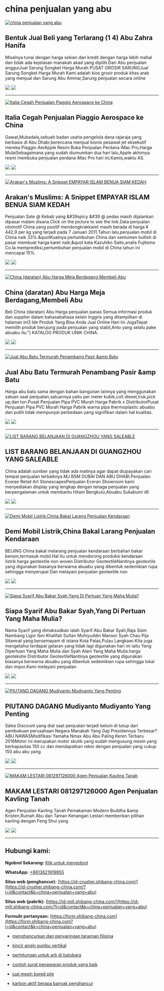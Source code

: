 # china penjualan yang abu

<a href="https://swt.shibang-china.com/?l=id&img&k=china+penjualan+yang+abu" target="_blank">![china penjualan yang abu](http://static.shibang-china.com/all-800x300/281.jpg)</a>

## Bentuk Jual Beli yang Terlarang (1 4) Abu Zahra Hanifa
Misalnya tunai dengan harga sekian dan kredit dengan harga lebih mahal dan tidak ada kejelasan manakah akad yang dipilih.Dari Abu penjualan anggurJual Sarung Songket Harga Murah PUSAT GROSIR SARUNGJual Sarung Songket Harga Murah Kami adalah kios grosir produk khas arab yang menjual dan Sarung Abu Ammar,Sarung penjualan secara online


<a href="https://whatsapp.shibangsoft.com/WhatsApp.php" target="_blank" title="WhatsApp">![](http://static.shibang-china.com/icon/whatsapp.png)</a> <a href="https://swt.shibang-china.com/?l=id&icon&k=china+penjualan+yang+abu" target="_blank">![](http://static.shibang-china.com/icon/chat-id.png)</a>

---

<a href="https://swt.shibang-china.com/?l=id&img&k=china+penjualan+yang+abu" target="_blank">![Italia Cegah Penjualan Piaggio Aerospace ke China](http://static.shibang-china.com/all-800x300/458.jpg)</a>

## Italia Cegah Penjualan Piaggio Aerospace ke China
Gawat,Mubadala,sebuah badan usaha pengelola dana rajaraja yang berbasis di Abu Dhabi,berencana menjual bisnis pesawat jet eksekutif mereka.Piaggio AerApple Resmi Buka Penjualan Perdana iMac Pro,Harga MulaiSebagaimana yang sudah diumumkan dua hari lalu,Apple akhirnya resmi membuka penjualan perdana iMac Pro hari ini,Kamis,waktu AS.


<a href="https://whatsapp.shibangsoft.com/WhatsApp.php" target="_blank" title="WhatsApp">![](http://static.shibang-china.com/icon/whatsapp.png)</a> <a href="https://swt.shibang-china.com/?l=id&icon&k=china+penjualan+yang+abu" target="_blank">![](http://static.shibang-china.com/icon/chat-id.png)</a>

---

<a href="https://swt.shibang-china.com/?l=id&img&k=china+penjualan+yang+abu" target="_blank">![Arakan's Muslims: A Snippet EMPAYAR ISLAM BENUA SIAM KEDAH](http://static.shibang-china.com/all-800x300/1263.jpg)</a>

## Arakan's Muslims: A Snippet EMPAYAR ISLAM BENUA SIAM KEDAH
Penjualan Sate @ Kebab yang &#39spicy &#39 @ pedas masih dijalankan dipasar malam disana.Click on the picture to see the link.Data penjualan otomotif China yang positif mendongkrakkaret masih berada di harga ¥ 442,9 per kg yang terjadi pada 7 Januari 2011.Tahun lalu,penjualan mobil di China naik 33%.&quotKuatnya pertumbuhan China dan sentumen bullish di pasar membuat harga karet naik,&quot kata Kazuhiko Saito,analis Fujitomo Co.Ia memprediksi,pertumbuhan penjualan mobil di China tahun ini mencapai 15%.


<a href="https://whatsapp.shibangsoft.com/WhatsApp.php" target="_blank" title="WhatsApp">![](http://static.shibang-china.com/icon/whatsapp.png)</a> <a href="https://swt.shibang-china.com/?l=id&icon&k=china+penjualan+yang+abu" target="_blank">![](http://static.shibang-china.com/icon/chat-id.png)</a>

---

<a href="https://swt.shibang-china.com/?l=id&img&k=china+penjualan+yang+abu" target="_blank">![China (daratan) Abu Harga Meja Berdagang,Membeli Abu](http://static.shibang-china.com/all-800x300/195.jpg)</a>

## China (daratan) Abu Harga Meja Berdagang,Membeli Abu
Beli China (daratan) Abu Harga penjualan panas Semua informasi produk dan supplier dalam bahasabahasa selain Inggris yang ditampilkan di halaman ini3 Ide Produk Yang Bisa Anda Jual Online Hari Ini JugaTepat memilih produk berujung pada penjualan yang stabil,Anto yang selalu pake abuabu itu.") KATALOG PRODUK UNIK CHINA.


<a href="https://whatsapp.shibangsoft.com/WhatsApp.php" target="_blank" title="WhatsApp">![](http://static.shibang-china.com/icon/whatsapp.png)</a> <a href="https://swt.shibang-china.com/?l=id&icon&k=china+penjualan+yang+abu" target="_blank">![](http://static.shibang-china.com/icon/chat-id.png)</a>

---

<a href="https://swt.shibang-china.com/?l=id&img&k=china+penjualan+yang+abu" target="_blank">![Jual Abu Batu Termurah Penambang Pasir &amp Batu](http://static.shibang-china.com/all-800x300/273.jpg)</a>

## Jual Abu Batu Termurah Penambang Pasir &amp Batu
Harga abu batu sama dengan bahan bangunan lainnya yang menggunakan satuan saat penjualan,satuannya yaitu per meter kubik,colt diesel,truk,pick up,dan ton.Pusat Penjualan Pipa PVC Murah Harga Pabrik « DistributorPusat Penjualan Pipa PVC Murah Harga Pabrik warna pipa thermoplastic abuabu dan putih tidak mempunyai perbedaan yang signifikan dalam hal kualitas.


<a href="https://whatsapp.shibangsoft.com/WhatsApp.php" target="_blank" title="WhatsApp">![](http://static.shibang-china.com/icon/whatsapp.png)</a> <a href="https://swt.shibang-china.com/?l=id&icon&k=china+penjualan+yang+abu" target="_blank">![](http://static.shibang-china.com/icon/chat-id.png)</a>

---

<a href="https://swt.shibang-china.com/?l=id&img&k=china+penjualan+yang+abu" target="_blank">![LIST BARANG BELANJAAN DI GUANGZHOU YANG SALEABLE](http://static.shibang-china.com/all-800x300/1147.jpg)</a>

## LIST BARANG BELANJAAN DI GUANGZHOU YANG SALEABLE
China adalah sumber yang tidak ada matinya agar dapat diupayakan cari tempat penjualan terbaiknya.MJ BSM DUBAI DAN ABU DHABI.Penjualan Eceran Retail Art StonescapesPenjualan Eceran Showroom kami menyediakan display yang lengkap dengan tenaga penjualan yang berpengalaman untuk membantu Hitam Bengkulu,Abuabu Sukabumi dll


<a href="https://whatsapp.shibangsoft.com/WhatsApp.php" target="_blank" title="WhatsApp">![](http://static.shibang-china.com/icon/whatsapp.png)</a> <a href="https://swt.shibang-china.com/?l=id&icon&k=china+penjualan+yang+abu" target="_blank">![](http://static.shibang-china.com/icon/chat-id.png)</a>

---

<a href="https://swt.shibang-china.com/?l=id&img&k=china+penjualan+yang+abu" target="_blank">![Demi Mobil Listrik,China Bakal Larang Penjualan Kendaraan](http://static.shibang-china.com/all-800x300/546.jpg)</a>

## Demi Mobil Listrik,China Bakal Larang Penjualan Kendaraan
BEIJING China bakal melarang penjualan kendaraan berbahan bakar bensin,termasuk mobil.Hal itu untuk mendorong produksi kendaraan listrik.harga geotextile non woven Distributor GeotextileNantinya geotextile yang digunakan biasanya berwarna abuabu yang dibentuk sedemikian rupa sehingga menyerupai Dan melayani penjualan geotextile non


<a href="https://whatsapp.shibangsoft.com/WhatsApp.php" target="_blank" title="WhatsApp">![](http://static.shibang-china.com/icon/whatsapp.png)</a> <a href="https://swt.shibang-china.com/?l=id&icon&k=china+penjualan+yang+abu" target="_blank">![](http://static.shibang-china.com/icon/chat-id.png)</a>

---

<a href="https://swt.shibang-china.com/?l=id&img&k=china+penjualan+yang+abu" target="_blank">![Siapa Syarif Abu Bakar Syah,Yang Di Pertuan Yang Maha Mulia?](http://static.shibang-china.com/all-800x300/594.jpg)</a>

## Siapa Syarif Abu Bakar Syah,Yang Di Pertuan Yang Maha Mulia?
Nama Syarif yang dimaksudkan ialah Syarif Abu Bakar Syah,Raja Siam Nambang Ligor Ibni Khalifah Sultan Muhiyuddin Mansor Syah Chau Pija Sitamrat yang bersemayam di istana Kota Palas,Pulau Langkawi.Kita juga mengetahui terdapat gelaran yang tidak lagi digunakan hari ini iaitu Yang Dipertuan Yang Maha Mulia dan Syah Alam Yang Maha Mulia.harga geotekstie Distributor GeotextileNantinya geotextile yang digunakan biasanya berwarna abuabu yang dibentuk sedemikian rupa sehingga lokal dan impor.Kami melayani penjualan


<a href="https://whatsapp.shibangsoft.com/WhatsApp.php" target="_blank" title="WhatsApp">![](http://static.shibang-china.com/icon/whatsapp.png)</a> <a href="https://swt.shibang-china.com/?l=id&icon&k=china+penjualan+yang+abu" target="_blank">![](http://static.shibang-china.com/icon/chat-id.png)</a>

---

<a href="https://swt.shibang-china.com/?l=id&img&k=china+penjualan+yang+abu" target="_blank">![PIUTANG DAGANG Mudiyanto Mudiyanto Yang Penting](http://static.shibang-china.com/all-800x300/163.jpg)</a>

## PIUTANG DAGANG Mudiyanto Mudiyanto Yang Penting
Sales Discount yang diat saat penjualan terjadi belum di tutup dari pembukuan perusahaan Negara Manakah Yang Gaji Presidennya Terbesar? ABU NAWASModifikasi Yamaha Nmax Abu Abu Paling Keren Terbaru 2016Motor ini merupakan motor skutik yang sudah mengusung mesin yang berkapasitas 150 cc dan mendapatkan rekor dengan penjualan yang cukup 150 abu abu yang


<a href="https://whatsapp.shibangsoft.com/WhatsApp.php" target="_blank" title="WhatsApp">![](http://static.shibang-china.com/icon/whatsapp.png)</a> <a href="https://swt.shibang-china.com/?l=id&icon&k=china+penjualan+yang+abu" target="_blank">![](http://static.shibang-china.com/icon/chat-id.png)</a>

---

<a href="https://swt.shibang-china.com/?l=id&img&k=china+penjualan+yang+abu" target="_blank">![MAKAM LESTARI 081297126000 Agen Penjualan Kavling Tanah](http://static.shibang-china.com/all-800x300/1167.jpg)</a>

## MAKAM LESTARI 081297126000 Agen Penjualan Kavling Tanah
Agen Penjualan Kavling Tanah Pemakaman Modern Buddha &amp Kristen,Rumah Abu dan Taman Kenangan Lestari memberikan pilihan kavling dengan Feng Shui yang

<a href="https://whatsapp.shibangsoft.com/WhatsApp.php" target="_blank" title="WhatsApp">![](http://static.shibang-china.com/icon/whatsapp.png)</a> <a href="https://swt.shibang-china.com/?l=id&icon&k=china+penjualan+yang+abu" target="_blank">![](http://static.shibang-china.com/icon/chat-id.png)</a>

---
## Hubungi kami:

**Ngobrol Sekarang:** [Klik untuk mengobrol](https://swt.shibang-china.com?l=id&contact&k=china+penjualan+yang+abu)

**WhatsApp:**  [+8613621919955](https://whatsapp.shibangsoft.com/WhatsApp.php)

**Situs web (penghancur):** [https://id-crusher.shibang-china.com/](https://id-crusher.shibang-china.com/?l=id&contact&k=china+penjualan+yang+abu)

**Situs web (pabrik):** [https://id-mill.shibang-china.com/](https://id-mill.shibang-china.com/?l=id&contact&k=china+penjualan+yang+abu)

**Formulir pertanyaan:** [https://form.shibang-china.com](https://form.shibang-china.com?l=id&contact&k=china+penjualan+yang+abu)

* [menghancurkan dan penyaringan tanaman filipina](../33/menghancurkan%20dan%20penyaringan%20tanaman%20filipina.md)

* [kincir angin sumbu vertikal](../33/kincir%20angin%20sumbu%20vertikal.md)

* [perhitungan untuk arb di batubara](../31/perhitungan%20untuk%20arb%20di%20batubara.md)

* [contoh surat penawaran produk yang baik](../31/contoh%20surat%20penawaran%20produk%20yang%20baik.md)

* [jual mesin bored pile](../39/jual%20mesin%20bored%20pile.md)

* [karbon aktif berapa banyak penghancur](../34/karbon%20aktif%20berapa%20banyak%20penghancur.md)